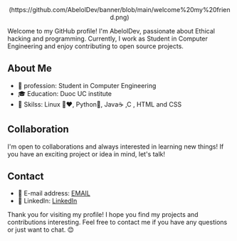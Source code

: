 <div align="center">
  (https://github.com/AbelolDev/banner/blob/main/welcome%20my%20friend.png)
</div>

Welcome to my GitHub profile! I'm AbelolDev, passionate about Ethical hacking and programming. Currently, I work as Student in Computer Engineering and enjoy contributing to open source projects.

## About Me

- 💼 profession: Student in Computer Engineering
- 🎓 Education: Duoc UC institute
- 🚀 Skilss: Linux 🐧❤️, Python🐍, Java☕ ,C , HTML and CSS


## Collaboration

I'm open to collaborations and always interested in learning new things! If you have an exciting project or idea in mind, let's talk!

## Contact

- 📧 E-mail address: [EMAIL](aaravenaortiz4@gmail.com)
- 💬 LinkedIn: [LinkedIn](https://www.linkedin.com/in/abel-aravena-ortiz-bb8270298/)

Thank you for visiting my profile! I hope you find my projects and contributions interesting. Feel free to contact me if you have any questions or just want to chat. 😊
